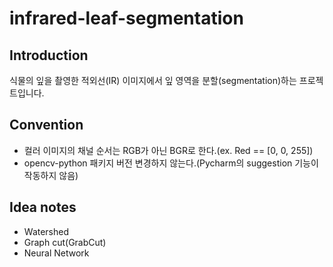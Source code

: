 # infrared-leaf-segmentation

## Introduction

식물의 잎을 촬영한 적외선(IR) 이미지에서 잎 영역을 분할(segmentation)하는 프로젝트입니다.

## Convention

* 컬러 이미지의 채널 순서는 RGB가 아닌 BGR로 한다.(ex. Red == [0, 0, 255])
* opencv-python 패키지 버전 변경하지 않는다.(Pycharm의 suggestion 기능이 작동하지 않음)

## Idea notes

* Watershed
* Graph cut(GrabCut)
* Neural Network